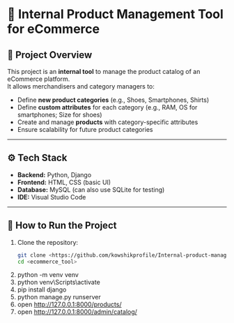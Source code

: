 
# 🛒 Internal Product Management Tool for eCommerce

## 📖 Project Overview
This project is an **internal tool** to manage the product catalog of an eCommerce platform.  
It allows merchandisers and category managers to:

- Define **new product categories** (e.g., Shoes, Smartphones, Shirts)
- Define **custom attributes** for each category (e.g., RAM, OS for smartphones; Size for shoes)
- Create and manage **products** with category-specific attributes
- Ensure scalability for future product categories

---

## ⚙️ Tech Stack
- **Backend:** Python, Django
- **Frontend:** HTML, CSS (basic UI)
- **Database:** MySQL (can also use SQLite for testing)
- **IDE:** Visual Studio Code

---

## 🚀 How to Run the Project

1. Clone the repository:
   ```bash
   git clone <https://github.com/kowshikprofile/Internal-product-management-tool>
   cd <ecommerce_tool>

2. python -m venv venv
3. python venv\Scripts\activate
4. pip install django
5. python manage.py runserver
6. open http://127.0.0.1:8000/products/
7. open http://127.0.0.1:8000/admin/catalog/